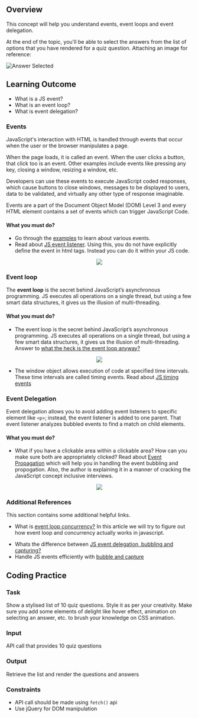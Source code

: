 ## Overview

This concept will help you understand events, event loops and event delegation.

At the end of the topic, you'll be able to select the answers from the list of options that you have rendered for a quiz question. Attaching an image for reference:

![Answer Selected](https://raw.githubusercontent.com/greyatom-school/the-minerva-project/master/FEWD/sprint_3/2.%20Ajax%20and%20DOM%20Events/events/answer_selected.png)

## Learning Outcome

- What is a JS event?
- What is an event loop?
- What is event delegation?

### Events

JavaScript's interaction with HTML is handled through events that occur when the user or the browser manipulates a page.

When the page loads, it is called an event. When the user clicks a button, that click too is an event. Other examples include events like pressing any key, closing a window, resizing a window, etc.

Developers can use these events to execute JavaScript coded responses, which cause buttons to close windows, messages to be displayed to users, data to be validated, and virtually any other type of response imaginable.

Events are a part of the Document Object Model (DOM) Level 3 and every HTML element contains a set of events which can trigger JavaScript Code.

#### What you must do?

- Go through the [examples](https://www.w3schools.com/js/js_events_examples.asp) to learn about various events.
- Read about [JS event listener](https://www.youtube.com/watch?v=QedZL8kXX6Y). Using this, you do not have explicitly define the event in html tags. Instead you can do it within your JS code.


<div align="center">
  <a href="https://www.youtube.com/watch?v=QedZL8kXX6Y">
  <img src="https://img.youtube.com/vi/QedZL8kXX6Y/0.jpg"></a>
</div>

### Event loop

The **event loop** is the secret behind JavaScript’s asynchronous programming. JS executes all operations on a single thread, but using a few smart data structures, it gives us the illusion of multi-threading.

#### What you must do?

- The event loop is the secret behind JavaScript’s asynchronous programming. JS executes all operations on a single thread, but using a few smart data structures, it gives us the illusion of multi-threading. Answer to [what the heck is the event loop anyway?](https://www.youtube.com/watch?v=8aGhZQkoFbQ)


<div align="center">
  <a href="https://www.youtube.com/watch?v=8aGhZQkoFbQ">
  <img src="https://img.youtube.com/vi/8aGhZQkoFbQ/0.jpg"></a>
</div>

- The window object allows execution of code at specified time intervals. These time intervals are called timing events. Read about [JS timing events](https://www.w3schools.com/js/js_timing.asp)

### Event Delegation

Event delegation allows you to avoid adding event listeners to specific element like `<p>`; instead, the event listener is added to one parent. That event listener analyzes bubbled events to find a match on child elements.

#### What you must do?

- What if you have a clickable area within a clickable area? How can you make sure both are appropriately clicked? Read about [Event Propagation](https://www.youtube.com/watch?v=aVSf0b1jVKk) which will help you in handling the event bubbling and propogation. Also, the author is explaining it in a manner of cracking the JavaScript concept inclusive interviews.


<div align="center">
  <a href="https://www.youtube.com/watch?v=aVSf0b1jVKk">
  <img src="https://img.youtube.com/vi/aVSf0b1jVKk/0.jpg"></a>
</div>

### Additional References

This section contains some additional helpful links.

- What is [event loop concurrency?](https://www.applozic.com/blog/javascript%E2%80%8A-%E2%80%8Aevent-loop-concurrency/) In this article we will try to figure out how event loop and concurrency actually works in javascript.

* Whats the difference between [JS event delegation, bubbling and capturing?](https://gomakethings.com/whats-the-difference-between-javascript-event-delegation-bubbling-and-capturing/)
* Handle JS events efficiently with [bubble and capture](https://dev.to/shimphillip/handing-javascript-events-efficiently-with-bubble-and-capture-4ha5)

## Coding Practice

### Task

Show a stylised list of 10 quiz questions. Style it as per your creativity. Make sure you add some elements of delight like hover effect, animation on selecting an answer, etc. to brush your knowledge on CSS animation.

### Input

API call that provides 10 quiz questions

### Output

Retrieve the list and render the questions and answers

### Constraints

- API call should be made using `fetch()` api
- Use jQuery for DOM manipulation

